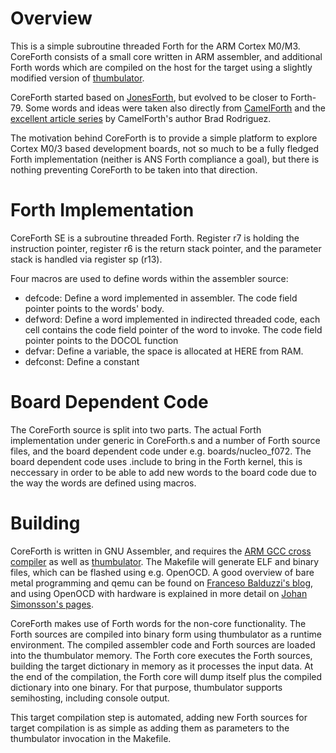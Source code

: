 Overview
========

This is a simple subroutine threaded Forth for the ARM Cortex M0/M3.
CoreForth consists of a small core written in ARM assembler, and
additional Forth words which are compiled on the host for the target using a
slightly modified version of
[thumbulator](https://github.com/ekoeppen/thumbulator).

CoreForth started based on
[JonesForth](http://rwmj.wordpress.com/2010/08/07/jonesforth-git-repository/),
but evolved to be closer to Forth-79. Some words and ideas were taken also
directly from [CamelForth](http://www.camelforth.com/) and the [excellent
article series](http://www.bradrodriguez.com/papers/moving1.htm) by
CamelForth's author Brad Rodriguez.

The motivation behind CoreForth is to provide a simple platform to explore
Cortex M0/3 based development boards, not so much to be a fully fledged Forth
implementation (neither is ANS Forth compliance a goal), but there is nothing
preventing CoreForth to be taken into that direction.

Forth Implementation
====================

CoreForth SE is a subroutine threaded Forth. Register r7 is holding the instruction
pointer, register r6 is the return stack pointer, and the parameter stack is
handled via register sp (r13).

Four macros are used to define words within the assembler source:

* defcode: Define a word implemented in assembler. The code field pointer
  points to the words' body.
* defword: Define a word implemented in indirected threaded code, each cell
  contains the code field pointer of the word to invoke.  The code field
  pointer points to the DOCOL function
* defvar: Define a variable, the space is allocated at HERE from RAM.
* defconst: Define a constant

Board Dependent Code
====================

The CoreForth source is split into two parts. The actual Forth implementation
under generic in CoreForth.s and a number of Forth source files, and the board
dependent code under e.g. boards/nucleo_f072. The board dependent code uses
.include to bring in the Forth kernel, this is neccessary in order to be able
to add new words to the board code due to the way the words are defined using
macros.

Building
========

CoreForth is written in GNU Assembler, and requires the [ARM GCC cross
compiler](https://launchpad.net/gcc-arm-embedded) as well as
[thumbulator](https://github.com/ekoeppen/thumbulator).  The Makefile will
generate ELF and binary files, which can be flashed using e.g. OpenOCD. A good
overview of bare metal programming and qemu can be found on [Franceso
Balduzzi's
blog](http://balau82.wordpress.com/2010/02/14/simplest-bare-metal-program-for-arm/),
and using OpenOCD with hardware is explained in more detail on [Johan
Simonsson's pages](http://fun-tech.se/stm32/index.php).

CoreForth makes use of Forth words for the non-core functionality. The Forth
sources are compiled into binary form using thumbulator as a runtime
environment. The compiled assembler code and Forth sources are loaded into the
thumbulator memory. The Forth core executes the Forth sources, building the
target dictionary in memory as it processes the input data. At the end of the
compilation, the Forth core will dump itself plus the compiled dictionary into
one binary. For that purpose, thumbulator supports semihosting, including
console output.

This target compilation step is automated, adding new Forth sources for target
compilation is as simple as adding them as parameters to the thumbulator
invocation in the Makefile.

